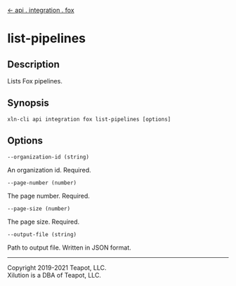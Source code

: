 [<- api . integration . fox](index.md)

# list-pipelines

## Description

Lists Fox pipelines.

## Synopsis

```
xln-cli api integration fox list-pipelines [options]
```

## Options

`--organization-id (string)`

An organization id. Required.

`--page-number (number)`

The page number. Required.

`--page-size (number)`

The page size. Required.

`--output-file (string)`

Path to output file. Written in JSON format.

---

Copyright 2019-2021 Teapot, LLC.  
Xilution is a DBA of Teapot, LLC.
